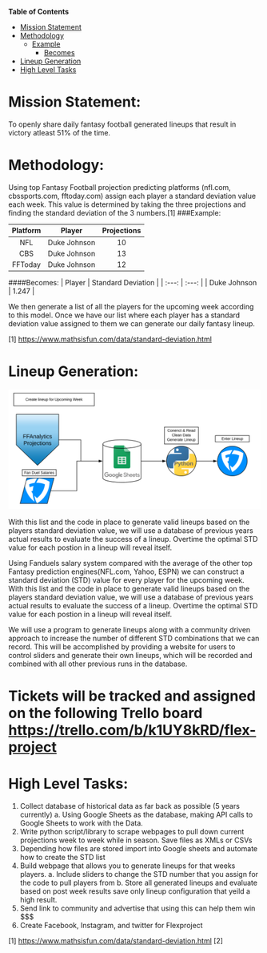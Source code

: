 **Table of Contents**

- [Mission Statement](Mission-Statement)
- [Methodology](Methodology)
  * [Example](Example)
    + [Becomes](Becomes)
- [Lineup Generation](Lineup-Generation)
- [High Level Tasks](High-Level-Tasks)



Mission Statement:
==================
To openly share daily fantasy football generated lineups that result in victory atleast 51% of the time.

Methodology:
=====================
Using top Fantasy Football projection predicting platforms (nfl.com, cbssports.com, fftoday.com) assign each player
a standard deviation value each week.
This value is determined by taking the three projections and finding the standard deviation of the 3 numbers.[1]
###Example:

| Platform  | Player | Projections |
| :---:         |     :---:      |          :---: |
| NFL   | Duke Johnson     | 10  |
| CBS    | Duke Johnson       | 13   |
| FFToday    | Duke Johnson       | 12   |

####Becomes:
| Player | Standard Deviation |
|     :---:      |          :---: |
| Duke Johnson     |  1.247   |

We then generate a list of all the players for the upcoming week according to this model.
Once we have our list where each player has a standard deviation value assigned to them we can generate our daily fantasy lineup.

[1] https://www.mathsisfun.com/data/standard-deviation.html

Lineup Generation:
======================

![](flex/Data/images/Lineup_Generator.png)

With this list and the code in place to generate valid lineups based on the players standard deviation value, we will use a database of previous years actual results to evaluate the success of a lineup. Overtime the optimal STD value for each postion in a lineup will reveal itself.

Using Fanduels salary system compared with the average of the other top Fantasy prediction engines(NFL.com, Yahoo, ESPN) 
we can construct a standard deviation (STD) value for every player for the upcoming week. With this list and the code in place to generate valid lineups based on the players standard deviation value, we will use a database of previous years actual results to evaluate the success of a lineup. Overtime the optimal STD value for each postion in a lineup will reveal itself. 

We will use a program to generate lineups along with a community driven approach to increase the number of different STD combinations that we can record. This will be accomplished by providing a website for users to control sliders and generate their own lineups, which will be recorded and combined with all other previous runs in the database.



Tickets will be tracked and assigned on the following Trello board
https://trello.com/b/k1UY8kRD/flex-project
======================

High Level Tasks:
======================
 1. Collect database of historical data as far back as possible (5 years currently)
    a. Using Google Sheets as the database, making API calls to Google Sheets to work with the Data.
 2. Write python script/library to scrape webpages to pull down current projections week to week while in season. Save files as XMLs or CSVs
 3. Depending how files are stored import into Google sheets and automate how to create the STD list
 4. Build webpage that allows you to generate lineups for that weeks players.
    a. Include sliders to change the STD number that you assign for the code to pull players from
    b. Store all generated lineups and evaluate based on post week results save only lineup configuration that yeild a high result.
 5. Send link to community and advertise that using this can help them win $$$
 6. Create Facebook, Instagram, and twitter for Flexproject


[1] https://www.mathsisfun.com/data/standard-deviation.html
[2]